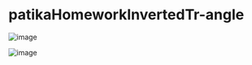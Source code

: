 # patikaHomeworkInvertedTr-angle

![image](https://user-images.githubusercontent.com/69572868/199232276-1adff301-f026-4394-807c-4e8d75d44a88.png)

![image](https://user-images.githubusercontent.com/69572868/199232327-22a043ea-c559-446b-b614-b0d515c9eb27.png)
